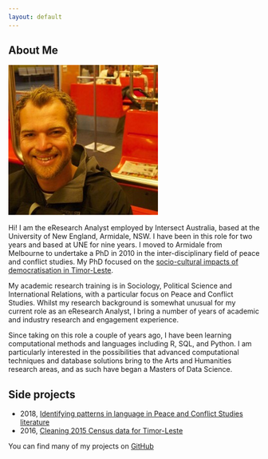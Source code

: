 ```yaml
---
layout: default
---
```


## About Me

<img class="profile-picture" src="../photo.jpg">

Hi! I am the eResearch Analyst employed by Intersect Australia, based at the University of New England, Armidale, NSW. I have been in this role for two years and based at UNE for nine years. I moved to Armidale from Melbourne to undertake a PhD in 2010 in the inter-disciplinary field of peace and conflict studies. My PhD focused on the [socio-cultural impacts of democratisation in Timor-Leste](https://osf.io/fmsnh/). 

My academic research training is in Sociology, Political Science and International Relations, with a particular focus on Peace and Conflict Studies. Whilst my research background is somewhat unusual for my current role as an eResearch Analyst, I bring a number of years of academic and industry research and engagement experience. 

Since taking on this role a couple of years ago, I have been learning computational methods and languages including R, SQL, and  Python. I am particularly interested in the possibilities that advanced computational techniques and database solutions bring to the Arts and Humanities research areas, and as such have began a Masters of Data Science. 

## Side projects
* 2018, [Identifying patterns in language in Peace and Conflict Studies literature](https://paddytobias.github.io/language-in-peacebuilding/)
* 2016, [Cleaning 2015 Census data for Timor-Leste](https://github.com/paddytobias/15census_timor_dataclean/settings)

You can find many of my projects on [GitHub](https://github.com/paddytobias)

